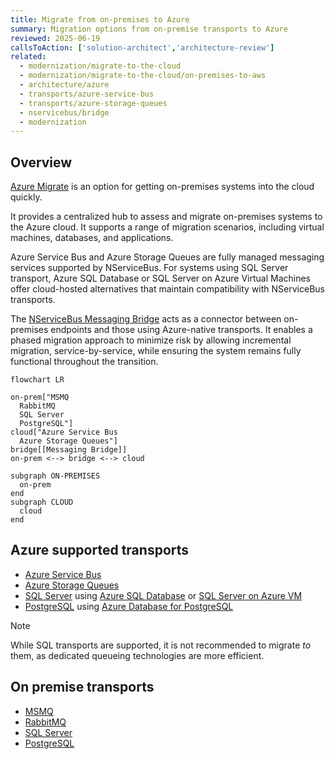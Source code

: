 ```yaml
---
title: Migrate from on-premises to Azure
summary: Migration options from on-premise transports to Azure
reviewed: 2025-06-19
callsToAction: ['solution-architect','architecture-review']
related:
  - modernization/migrate-to-the-cloud
  - modernization/migrate-to-the-cloud/on-premises-to-aws
  - architecture/azure
  - transports/azure-service-bus
  - transports/azure-storage-queues
  - nservicebus/bridge
  - modernization
---
```


## Overview

[Azure Migrate](https://azure.microsoft.com/en-us/products/azure-migrate) is an option for getting on-premises systems into the cloud quickly.

It provides a centralized hub to assess and migrate on-premises systems to the Azure cloud. It supports a range of migration scenarios, including virtual machines, databases, and applications.

Azure Service Bus and Azure Storage Queues are fully managed messaging services supported by NServiceBus. For systems using SQL Server transport, Azure SQL Database or SQL Server on Azure Virtual Machines offer cloud-hosted alternatives that maintain compatibility with NServiceBus transports.

The [NServiceBus Messaging Bridge](/nservicebus/bridge) acts as a connector between on-premises endpoints and those using Azure-native transports. It enables a phased migration approach to minimize risk by allowing incremental migration, service-by-service, while ensuring the system remains fully functional throughout the transition.

```mermaid
flowchart LR

on-prem["MSMQ
  RabbitMQ
  SQL Server
  PostgreSQL"]
cloud["Azure Service Bus
  Azure Storage Queues"]
bridge[[Messaging Bridge]]
on-prem <--> bridge <--> cloud

subgraph ON-PREMISES
  on-prem
end
subgraph CLOUD
  cloud
end
```

## Azure supported transports

- [Azure Service Bus](/transports/azure-service-bus/)
- [Azure Storage Queues](/transports/azure-storage-queues/)
- [SQL Server](/transports/sql/)  using [Azure SQL Database](https://azure.microsoft.com/en-us/products/azure-sql/database/) or [SQL Server on Azure VM](https://azure.microsoft.com/en-us/products/virtual-machines/sql-server/)
- [PostgreSQL](/transports/postgresql/) using [Azure Database for PostgreSQL](https://azure.microsoft.com/en-us/products/postgresql/)

> [!NOTE]
> While SQL transports are supported, it is not recommended to migrate *to* them, as dedicated queueing technologies are more efficient.

## On premise transports

- [MSMQ](/transports/msmq/)
- [RabbitMQ](/transports/rabbitmq/)
- [SQL Server](/transports/sql/)
- [PostgreSQL](/transports/postgresql/)
